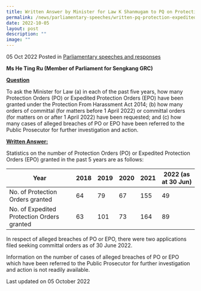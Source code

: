 ```yaml
---
title: Written Answer by Minister for Law K Shanmugam to PQ on Protection and Expedited Protection Orders Granted under Protection from Harassment Act 2014
permalink: /news/parliamentary-speeches/written-pq-protection-expedited-and-protection-orders-under-PHC-act/
date: 2022-10-05
layout: post
description: ""
image: ""
---
```

05 Oct 2022 Posted in [Parliamentary speeches and responses](/news/parliamentary-speeches)

**Ms He Ting Ru (Member of Parliament for Sengkang GRC)**

**<b><u>Question</u></b>**

To ask the Minister for Law (a) in each of the past five years, how many Protection Orders (PO) or Expedited Protection Orders (EPO) have been granted under the Protection From Harassment Act 2014; (b) how many orders of committal (for matters before 1 April 2022) or committal orders (for matters on or after 1 April 2022) have been requested; and (c) how many cases of alleged breaches of PO or EPO have been referred to the Public Prosecutor for further investigation and action.

**<b><u>Written Answer:</u></b>** 

Statistics on the number of Protection Orders (PO) or Expedited Protection Orders (EPO) granted in the past 5 years are as follows:

|Year|2018|2019|2020|2021|2022 (as at 30 Jun)
|----------------|-------------------------------|-----------------------------|-------------------------------|-----------------------------|-------------------------------|
|No. of Protection Orders granted|64|79|67|155|49|
|No. of Expedited Protection Orders granted|63|101|73|164|89|

In respect of alleged breaches of PO or EPO, there were two applications filed seeking committal orders as of 30 June 2022.

Information on the number of cases of alleged breaches of PO or EPO which have been referred to the Public Prosecutor for further investigation and action is not readily available. 

<p class="right-side-updated">Last updated on 05 October 2022</p>
